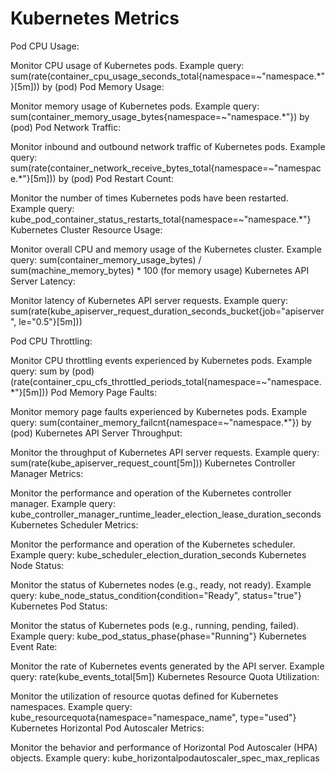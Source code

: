 #          Kubernetes Metrics

Pod CPU Usage:

Monitor CPU usage of Kubernetes pods.
Example query: sum(rate(container_cpu_usage_seconds_total{namespace=~"namespace.*"}[5m])) by (pod)
Pod Memory Usage:

Monitor memory usage of Kubernetes pods.
Example query: sum(container_memory_usage_bytes{namespace=~"namespace.*"}) by (pod)
Pod Network Traffic:

Monitor inbound and outbound network traffic of Kubernetes pods.
Example query: sum(rate(container_network_receive_bytes_total{namespace=~"namespace.*"}[5m])) by (pod)
Pod Restart Count:

Monitor the number of times Kubernetes pods have been restarted.
Example query: kube_pod_container_status_restarts_total{namespace=~"namespace.*"}
Kubernetes Cluster Resource Usage:

Monitor overall CPU and memory usage of the Kubernetes cluster.
Example query: sum(container_memory_usage_bytes) / sum(machine_memory_bytes) * 100 (for memory usage)
Kubernetes API Server Latency:

Monitor latency of Kubernetes API server requests.
Example query: sum(rate(kube_apiserver_request_duration_seconds_bucket{job="apiserver", le="0.5"}[5m]))


Pod CPU Throttling:

Monitor CPU throttling events experienced by Kubernetes pods.
Example query: sum by (pod) (rate(container_cpu_cfs_throttled_periods_total{namespace=~"namespace.*"}[5m]))
Pod Memory Page Faults:

Monitor memory page faults experienced by Kubernetes pods.
Example query: sum(container_memory_failcnt{namespace=~"namespace.*"}) by (pod)
Kubernetes API Server Throughput:

Monitor the throughput of Kubernetes API server requests.
Example query: sum(rate(kube_apiserver_request_count[5m]))
Kubernetes Controller Manager Metrics:

Monitor the performance and operation of the Kubernetes controller manager.
Example query: kube_controller_manager_runtime_leader_election_lease_duration_seconds
Kubernetes Scheduler Metrics:

Monitor the performance and operation of the Kubernetes scheduler.
Example query: kube_scheduler_election_duration_seconds
Kubernetes Node Status:

Monitor the status of Kubernetes nodes (e.g., ready, not ready).
Example query: kube_node_status_condition{condition="Ready", status="true"}
Kubernetes Pod Status:

Monitor the status of Kubernetes pods (e.g., running, pending, failed).
Example query: kube_pod_status_phase{phase="Running"}
Kubernetes Event Rate:

Monitor the rate of Kubernetes events generated by the API server.
Example query: rate(kube_events_total[5m])
Kubernetes Resource Quota Utilization:

Monitor the utilization of resource quotas defined for Kubernetes namespaces.
Example query: kube_resourcequota{namespace="namespace_name", type="used"}
Kubernetes Horizontal Pod Autoscaler Metrics:

Monitor the behavior and performance of Horizontal Pod Autoscaler (HPA) objects.
Example query: kube_horizontalpodautoscaler_spec_max_replicas
